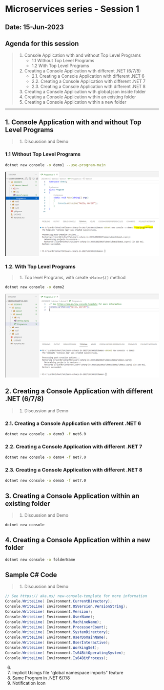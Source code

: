 # Microservices series - Session 1

## Date: 15-Jun-2023

## Agenda for this session

> 1. Console Application with and without Top Level Programs
>    - 1.1 Without Top Level Programs
>    - 1.2 With Top Level Programs
> 2. Creating a Console Application with different .NET (6/7/8)
>    - 2.1. Creating a Console Application with different .NET 6
>    - 2.2. Creating a Console Application with different .NET 7
>    - 2.3. Creating a Console Application with different .NET 8
> 3. Creating a Console Application with global.json inside folder
> 4. Creating a Console Application within an existing folder
> 5. Creating a Console Application within a new folder

---

## 1. Console Application with and without Top Level Programs

> 1. Discussion and Demo

### 1.1 Without Top Level Programs

```bash
dotnet new console -o demo1 --use-program-main
```

![Demo 1 |150x150](./images/1/demo1.PNG)

### 1.2. With Top Level Programs

> 1. Top level Programs, with create `<Main>$()` method

```bash
dotnet new console -o demo2
```

![Demo 2 |150x150](./images/1/demo2.PNG)

## 2. Creating a Console Application with different .NET (6/7/8)

> 1. Discussion and Demo

### 2.1. Creating a Console Application with different .NET 6

```bash
dotnet new console -o demo3 -f net6.0
```

### 2.2. Creating a Console Application with different .NET 7

```bash
dotnet new console -o demo4 -f net7.0
```

### 2.3. Creating a Console Application with different .NET 8

```bash
dotnet new console -o demo5 -f net7.0
```

## 3. Creating a Console Application within an existing folder

> 1. Discussion and Demo

```bash
dotnet new console
```

## 4. Creating a Console Application within a new folder

```bash
dotnet new console -o folderName
```

## Sample C# Code

> 1. Discussion and Demo

```csharp
// See https:// aka.ms/ new-console-template for more information
Console.WriteLine( Environment.CurrentDirectory);
Console.WriteLine( Environment.OSVersion.VersionString);
Console.WriteLine( Environment.Version);
Console.WriteLine( Environment.UserName);
Console.WriteLine( Environment.MachineName);
Console.WriteLine( Environment.ProcessorCount);
Console.WriteLine( Environment.SystemDirectory);
Console.WriteLine( Environment.UserDomainName);
Console.WriteLine( Environment.UserInteractive);
Console.WriteLine( Environment.WorkingSet);
Console.WriteLine( Environment.Is64BitOperatingSystem);
Console.WriteLine( Environment.Is64BitProcess);
```

6.
7. Implicit Usings file "global namespace imports" feature
8. Same Program in .NET 6/7/8
9. Notification Icon
